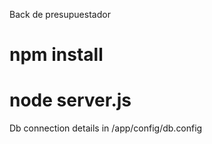 Back de presupuestador
# npm install
# node server.js

Db connection details in /app/config/db.config

